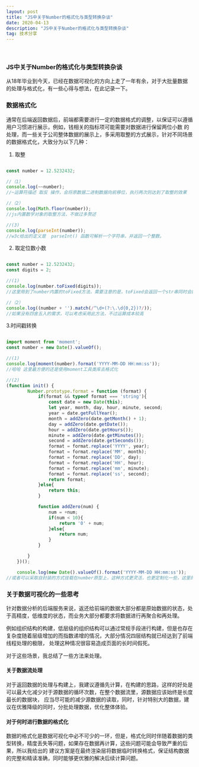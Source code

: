 ```yaml
---
layout: post
title: "JS中关于Number的格式化与类型转换杂谈"
date: 2020-04-13
description: "JS中关于Number的格式化与类型转换杂谈"
tag: 技术分享
---   
```

 
  
### **JS中关于Number的格式化与类型转换杂谈**

从18年毕业到今天，已经在数据可视化的方向上走了一年有余，对于大批量数据的处理与格式化，有一些心得与想法，在此记录一下。


### 数据格式化

通常在后端返回数据后，前端都需要进行一定的数据格式的调整，以保证可以遵循用户习惯进行展示，例如，钱相关的指标项可能需要对数据进行保留两位小数
的处理，而一些关于公司整体数据的展示上，多采用取整的方式展示，针对不同场景的数据格式化，大致分为以下几种：


1. 取整      
~~~javascript

const number = 12.5232432;

//（1）
console.log(~~number);
//~运算符描述 取反 操作，会将原数据二进制数据向前移位，执行两次则达到了取整的效果

//（2）
console.log(Math.floor(number));
//js内置数学对象的取整方法，不做过多赘述

//(3)
console.log(parseInt(number));
//w3c给出的定义是  parseInt() 函数可解析一个字符串，并返回一个整数。

~~~

2. 取定位数小数   
~~~javascript

const number = 12.5232432;
const digits = 2;

//(1)
console.log(number.toFixed(digits));
//这里用到了number内置的toFixed方法，需要注意的是，toFixed会返回一个str串同时会四舍五入，如果有后续计算需求，此方法需进行类型转换，不建议

//（2）
console.log((number + '').match(/^\d+(?:\.\d{0,2})?/));
//如果没有四舍五入的需求，可以考虑采用此方法，不过运算成本较高

~~~

3.时间戳转换
~~~javascript

import moment from 'moment';
const number = new Date().valueOf();

//(1)
console.log(moment(number).format('YYYY-MM-DD HH:mm:ss'));
//哈哈 这里最方便的还是使用moment工具类库去格式化

//(2)
(function init() {
        Number.prototype.format = function (format) {
            if(format && typeof format === 'string'){
                const date = new Date(this);
                let year, month, day, hour, minute, second;
                year = date.getFullYear();
                month = addZero(date.getMonth() + 1);
                day = addZero(date.getDate());
                hour = addZero(date.getHours());
                minute = addZero(date.getMinutes());
                second = addZero(date.getSeconds());
                format = format.replace('YYYY', year);
                format = format.replace('MM', month);
                format = format.replace('DD', day);
                format = format.replace('HH', hour);
                format = format.replace('mm', minute);
                format = format.replace('ss', second);
                return format;
            }else{
                return this;
            }

            function addZero(num) {
                num = +num;
                if(num < 10){
                    return '0' + num;
                }else{
                    return num;
                }
            }

        }
    })();

    console.log(new Date().valueOf().format('YYYY-MM-DD HH:mm:ss'));
//或者可以采取自封装的方式挂载在number原型上，这种方式更灵活，也更定制化一些，这里的方法就因人而异了，不做过多赘述

~~~


### 关于数据可视化的一些思考

针对数据分析的后端服务来说，返还给前端的数据大部分都是原始数据的状态，处于高精度，低维度的状态，而业务大部分都要求将数据进行再聚合和再处理。


例如组织结构的构建，低层级的组织结构可以通过常规手段进行构建，但是也存在复杂度随着层级增加的而指数递增的情况，大部分情况四层结构就已经达到了前端线程处理的极限，
处理这种情况很容易造成页面的长时间假死。

对于这些场景，我总结了一些方法来处理。


#### 关于数据流处理

对于返回数据的处理与构建上，我建议遵循先计算，在构建的思路，这样的好处是可以最大化减少对于源数据的循环次数，在整个数据流里，源数据应该始终是长度最长的数据块，
应当尽可能的减少源数据的读取，同时，针对特别大的数据，建议在优雅降级的同时，分批处理数据，优化整体体验。

#### 对于何时进行数据的格式化

数据的格式化是数据可视化中必不可少的一环，但是，格式化同时伴随着数据的类型转换，精度丢失等问题，如果存在数据再计算，这些问题可能会导致严重的后果，所以我给出的
建议方案是在最终渲染层将数据临时转换格式，保证结构数据的完整和精读准确，同时能够更优雅的解决后续计算问题。






